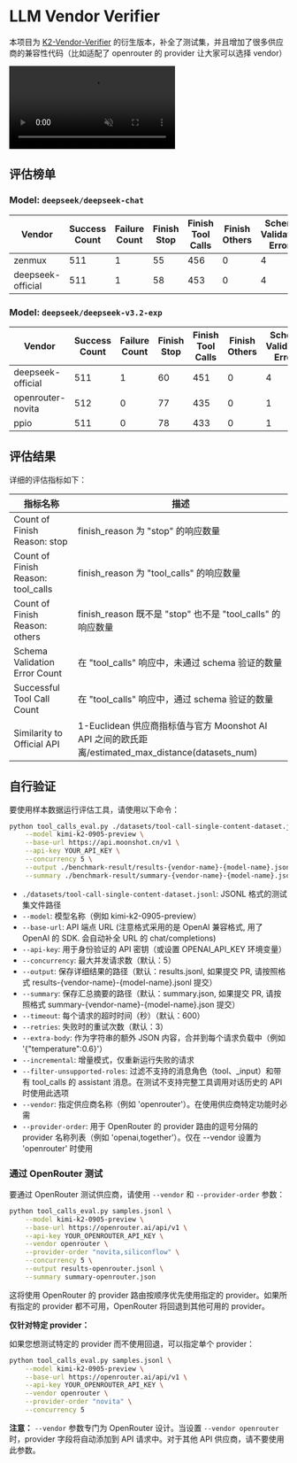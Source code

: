 # LLM Vendor Verifier

本项目为 [K2-Vendor-Verifier](https://github.com/MoonshotAI/K2-Vendor-Verfier) 的衍生版本，补全了测试集，并且增加了很多供应商的兼容性代码（比如适配了 openrouter 的 provider 让大家可以选择 vendor）

<video src="./assets/images/logo.mp4" autoplay loop muted></video>

## 评估榜单

### Model: `deepseek/deepseek-chat`

| Vendor | Success Count | Failure Count | Finish Stop | Finish Tool Calls | Finish Others | Schema Validation Errors | **Successful Tool Call Count** | **Similarity to Official** |
|--------|---------------|---------------|-------------|-------------------|---------------|--------------------------|-------------------------------|---------------------------|
| zenmux | 511 | 1 | 55 | 456 | 0 | 4 | **452** | **0.9955** |
| deepseek-official | 511 | 1 | 58 | 453 | 0 | 4 | **449** | **1.0000** |

### Model: `deepseek/deepseek-v3.2-exp`

| Vendor | Success Count | Failure Count | Finish Stop | Finish Tool Calls | Finish Others | Schema Validation Errors | **Successful Tool Call Count** | **Similarity to Official** |
|--------|---------------|---------------|-------------|-------------------|---------------|--------------------------|-------------------------------|---------------------------|
| deepseek-official | 511 | 1 | 60 | 451 | 0 | 4 | **447** | **1.0000** |
| openrouter-novita | 512 | 0 | 77 | 435 | 0 | 1 | **434** | **0.9765** |
| ppio | 511 | 0 | 78 | 433 | 0 | 1 | **432** | **0.9740** |

## 评估结果

详细的评估指标如下：

| 指标名称                           | 描述                                                                             |
| ---------------------------------- | -------------------------------------------------------------------------------- |
| Count of Finish Reason: stop       | finish_reason 为 "stop" 的响应数量                                               |
| Count of Finish Reason: tool_calls | finish_reason 为 "tool_calls" 的响应数量                                         |
| Count of Finish Reason: others     | finish_reason 既不是 "stop" 也不是 "tool_calls" 的响应数量                       |
| Schema Validation Error Count      | 在 "tool_calls" 响应中，未通过 schema 验证的数量                                 |
| Successful Tool Call Count         | 在 "tool_calls" 响应中，通过 schema 验证的数量                                   |
| Similarity to Official API         | 1-Euclidean 供应商指标值与官方 Moonshot AI API 之间的欧氏距离/estimated_max_distance(datasets_num) |


## 自行验证

要使用样本数据运行评估工具，请使用以下命令：

```bash
python tool_calls_eval.py ./datasets/tool-call-single-content-dataset.jsonl \
    --model kimi-k2-0905-preview \
    --base-url https://api.moonshot.cn/v1 \
    --api-key YOUR_API_KEY \
    --concurrency 5 \
    --output ./benchmark-result/results-{vendor-name}-{model-name}.jsonl \
    --summary ./benchmark-result/summary-{vendor-name}-{model-name}.json
```

- `./datasets/tool-call-single-content-dataset.jsonl`: JSONL 格式的测试集文件路径
- `--model`: 模型名称（例如 kimi-k2-0905-preview）
- `--base-url`: API 端点 URL (注意格式采用的是 OpenAI 兼容格式, 用了 OpenAI 的 SDK. 会自动补全 URL 的 chat/completions)
- `--api-key`: 用于身份验证的 API 密钥（或设置 OPENAI_API_KEY 环境变量）
- `--concurrency`: 最大并发请求数（默认：5）
- `--output`: 保存详细结果的路径（默认：results.jsonl, 如果提交 PR, 请按照格式 results-{vendor-name}-{model-name}.jsonl 提交）
- `--summary`: 保存汇总摘要的路径（默认：summary.json, 如果提交 PR, 请按照格式 summary-{vendor-name}-{model-name}.json 提交）
- `--timeout`: 每个请求的超时时间（秒）（默认：600）
- `--retries`: 失败时的重试次数（默认：3）
- `--extra-body`: 作为字符串的额外 JSON 内容，合并到每个请求负载中（例如 '{"temperature":0.6}'）
- `--incremental`: 增量模式，仅重新运行失败的请求
- `--filter-unsupported-roles`: 过滤不支持的消息角色（tool、_input）和带有 tool_calls 的 assistant 消息。在测试不支持完整工具调用对话历史的 API 时使用此选项
- `--vendor`: 指定供应商名称（例如 'openrouter'）。在使用供应商特定功能时必需
- `--provider-order`: 用于 OpenRouter 的 provider 路由的逗号分隔的 provider 名称列表（例如 'openai,together'）。仅在 --vendor 设置为 'openrouter' 时使用


### 通过 OpenRouter 测试

要通过 OpenRouter 测试供应商，请使用 `--vendor` 和 `--provider-order` 参数：

```bash
python tool_calls_eval.py samples.jsonl \
    --model kimi-k2-0905-preview \
    --base-url https://openrouter.ai/api/v1 \
    --api-key YOUR_OPENROUTER_API_KEY \
    --vendor openrouter \
    --provider-order "novita,siliconflow" \
    --concurrency 5 \
    --output results-openrouter.jsonl \
    --summary summary-openrouter.json
```

这将使用 OpenRouter 的 provider 路由按顺序优先使用指定的 provider。如果所有指定的 provider 都不可用，OpenRouter 将回退到其他可用的 provider。

**仅针对特定 provider：**

如果您想测试特定的 provider 而不使用回退，可以指定单个 provider：

```bash
python tool_calls_eval.py samples.jsonl \
    --model kimi-k2-0905-preview \
    --base-url https://openrouter.ai/api/v1 \
    --api-key YOUR_OPENROUTER_API_KEY \
    --vendor openrouter \
    --provider-order "novita" \
    --concurrency 5
```

**注意：** `--vendor` 参数专门为 OpenRouter 设计。当设置 `--vendor openrouter` 时，provider 字段将自动添加到 API 请求中。对于其他 API 供应商，请不要使用此参数。

